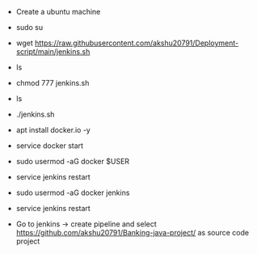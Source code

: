 - Create a ubuntu machine 
- sudo su
- wget https://raw.githubusercontent.com/akshu20791/Deployment-script/main/jenkins.sh
- ls
- chmod 777 jenkins.sh
- ls
- ./jenkins.sh
- apt install docker.io -y
- service docker start
- sudo usermod -aG docker $USER
- service jenkins restart
- sudo usermod -aG docker jenkins
- service jenkins restart

 
- Go to jenkins -> create pipeline and select https://github.com/akshu20791/Banking-java-project/ as source code project
